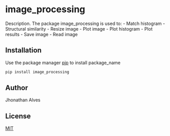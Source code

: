 # image_processing

Description. 
The package image_processing is used to:
	- Match histogram
	- Structural similarity
	- Resize image
	- Plot image
	- Plot histogram
	- Plot results
	- Save image
	- Read image

## Installation

Use the package manager [pip](https://pip.pypa.io/en/stable/) to install package_name

```bash
pip install image_processing
```

## Author
Jhonathan Alves

## License
[MIT](https://choosealicense.com/licenses/mit/)